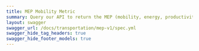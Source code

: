 ```yaml
---
title: MEP Mobility Metric
summary: Query our API to return the MEP (mobility, energy, productivity) mobility metric for a given location.
layout: swagger
swagger_url: /docs/transportation/mep-v1/spec.yml
swagger_hide_tag_headers: true
swagger_hide_footer_models: true
---
```

